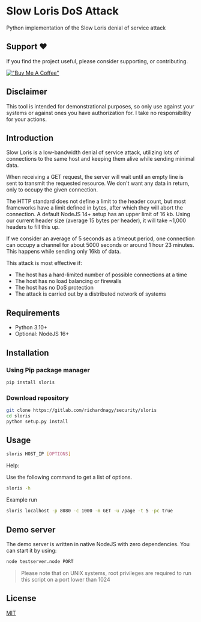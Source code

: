 # Slow Loris DoS Attack

Python implementation of the Slow Loris denial of service attack

## Support ❤️

If you find the project useful, please consider supporting, or contributing.

[!["Buy Me A Coffee"](https://www.buymeacoffee.com/assets/img/custom_images/orange_img.png)](https://www.buymeacoffee.com/dubniczky)

## Disclaimer

This tool is intended for demonstrational purposes, so only use against your systems or against ones you have authorization for. I take no responsibility for your actions.

## Introduction

Slow Loris is a low-bandwidth denial of service attack, utilizing lots of connections to the same host and keeping them alive while sending minimal data.

When receiving a GET request, the server will wait until an empty line is sent to transmit the requested resource. We don't want any data in return, only to occupy the given connection.

The HTTP standard does not define a limit to the header count, but most frameworks have a limit defined in bytes, after which they will abort the connection. A default NodeJS 14+ setup has an upper limit of 16 kb. Using our current header size (average 15 bytes per header), it will take ~1,000 headers to fill this up.

If we consider an average of 5 seconds as a timeout period, one connection can occupy a channel for about 5000 seconds or around 1 hour 23 minutes. This happens while sending only 16kb of data.

This attack is most effective if:

- The host has a hard-limited number of possible connections at a time
- The host has no load balancing or firewalls
- The host has no DoS protection
- The attack is carried out by a distributed network of systems

## Requirements

- Python 3.10+
- Optional: NodeJS 16+

## Installation

### Using Pip package manager

```bash
pip install sloris
```

### Download repository

```bash
git clone https://gitlab.com/richardnagy/security/sloris
cd sloris
python setup.py install
```

## Usage

```bash
sloris HOST_IP [OPTIONS]
```

Help:

Use the following command to get a list of options.

```bash
sloris -h
```

Example run

```bash
sloris localhost -p 8080 -c 1000 -m GET -u /page -t 5 -pc true
```

## Demo server

The demo server is written in native NodeJS with zero dependencies. You can start it by using:

```bash
node testserver.node PORT
```

> Please note that on UNIX systems, root privileges are required to run this script on a port lower than 1024

## License

[MIT](./LICENSE)
